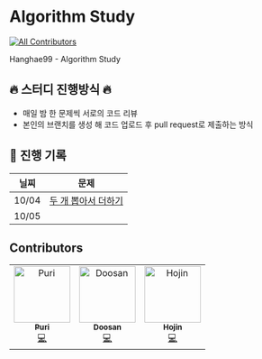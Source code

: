 # Algorithm Study
<!-- ALL-CONTRIBUTORS-BADGE:START - Do not remove or modify this section -->
[![All Contributors](https://img.shields.io/badge/all_contributors-3-orange.svg?style=flat-square)](#contributors-)
<!-- ALL-CONTRIBUTORS-BADGE:END -->
Hanghae99 - Algorithm Study


## 🔥 스터디 진행방식 🔥
 - 매일 밤 한 문제씩 서로의 코드 리뷰
 - 본인의 브랜치를 생성 해 코드 업로드 후 pull request로 제출하는 방식

## 📅 진행 기록

| 닐찌 | 문제 |
| --- | --- |
| 10/04 | [두 개 뽑아서 더하기](https://school.programmers.co.kr/learn/courses/30/lessons/68644) |
| 10/05 |  |

## Contributors

<!-- ALL-CONTRIBUTORS-LIST:START - Do not remove or modify this section -->
<!-- prettier-ignore-start -->
<!-- markdownlint-disable -->
<table>
  <tbody>
    <tr>
      <td align="center"><a href="https://github.com/Puri12"><img src="https://avatars.githubusercontent.com/u/5901912?v=4?s=100" width="100px;" alt="Puri"/><br /><sub><b>Puri</b></sub></a><br /><a href="https://github.com/hanghae99-Algorithm/Algorithm/commits?author=Puri12" title="Code">💻</a></td>
      <td align="center"><a href="https://doosan.tistory.com/"><img src="https://avatars.githubusercontent.com/u/57098232?v=4?s=100" width="100px;" alt="Doosan"/><br /><sub><b>Doosan</b></sub></a><br /><a href="https://github.com/hanghae99-Algorithm/Algorithm/commits?author=BaekDoosan-maker" title="Code">💻</a></td>
      <td align="center"><a href="https://github.com/kaifazhe99"><img src="https://avatars.githubusercontent.com/u/88355853?v=4?s=100" width="100px;" alt="Hojin"/><br /><sub><b>Hojin</b></sub></a><br /><a href="https://github.com/hanghae99-Algorithm/Algorithm/commits?author=kaifazhe99" title="Code">💻</a></td>
    </tr>
  </tbody>
  <tfoot>
    
  </tfoot>
</table>

<!-- markdownlint-restore -->
<!-- prettier-ignore-end -->

<!-- ALL-CONTRIBUTORS-LIST:END -->
<!-- prettier-ignore-start -->
<!-- markdownlint-disable -->

<!-- markdownlint-restore -->
<!-- prettier-ignore-end -->

<!-- ALL-CONTRIBUTORS-LIST:END -->

